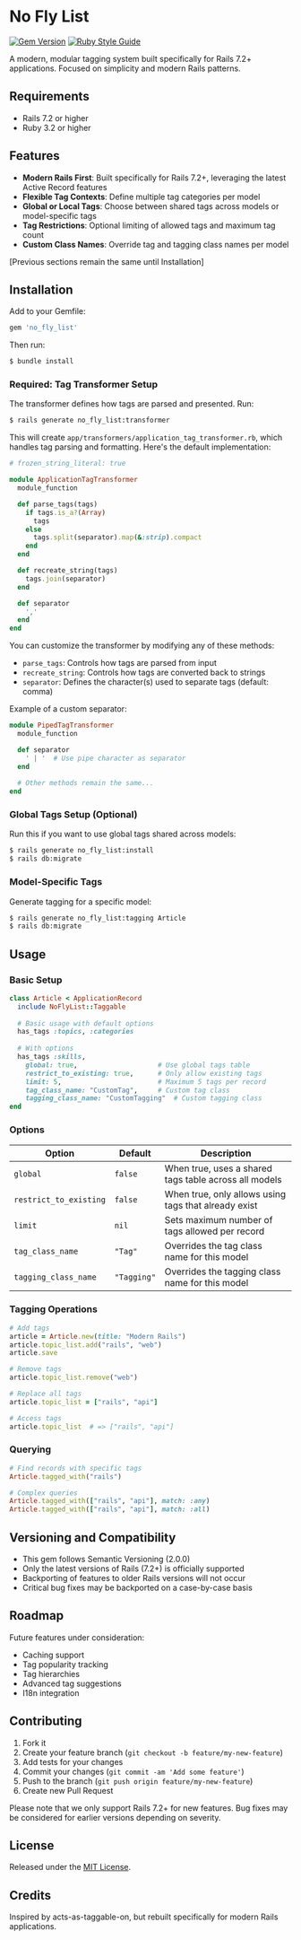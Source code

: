 # No Fly List

[![Gem Version](https://badge.fury.io/rb/no_fly_list.svg)](https://badge.fury.io/rb/no_fly_list)
[![Ruby Style Guide](https://img.shields.io/badge/code_style-standard-brightgreen.svg)](https://github.com/testdouble/standard)

A modern, modular tagging system built specifically for Rails 7.2+ applications. Focused on simplicity and modern Rails patterns.

## Requirements

- Rails 7.2 or higher
- Ruby 3.2 or higher

## Features

- **Modern Rails First**: Built specifically for Rails 7.2+, leveraging the latest Active Record features
- **Flexible Tag Contexts**: Define multiple tag categories per model
- **Global or Local Tags**: Choose between shared tags across models or model-specific tags
- **Tag Restrictions**: Optional limiting of allowed tags and maximum tag count
- **Custom Class Names**: Override tag and tagging class names per model

[Previous sections remain the same until Installation]

## Installation

Add to your Gemfile:

```ruby
gem 'no_fly_list'
```

Then run:

```bash
$ bundle install
```

### Required: Tag Transformer Setup

The transformer defines how tags are parsed and presented. Run:

```bash
$ rails generate no_fly_list:transformer
```

This will create `app/transformers/application_tag_transformer.rb`, which handles tag parsing and formatting. Here's the default implementation:

```ruby
# frozen_string_literal: true

module ApplicationTagTransformer
  module_function

  def parse_tags(tags)
    if tags.is_a?(Array)
      tags
    else
      tags.split(separator).map(&:strip).compact
    end
  end

  def recreate_string(tags)
    tags.join(separator)
  end

  def separator
    ','
  end
end
```

You can customize the transformer by modifying any of these methods:
- `parse_tags`: Controls how tags are parsed from input
- `recreate_string`: Controls how tags are converted back to strings
- `separator`: Defines the character(s) used to separate tags (default: comma)

Example of a custom separator:

```ruby
module PipedTagTransformer
  module_function

  def separator
    ' | '  # Use pipe character as separator
  end
  
  # Other methods remain the same...
end
```

### Global Tags Setup (Optional)

Run this if you want to use global tags shared across models:

```bash
$ rails generate no_fly_list:install
$ rails db:migrate
```

### Model-Specific Tags

Generate tagging for a specific model:

```bash
$ rails generate no_fly_list:tagging Article
$ rails db:migrate
```

## Usage

### Basic Setup

```ruby
class Article < ApplicationRecord
  include NoFlyList::Taggable
  
  # Basic usage with default options
  has_tags :topics, :categories
  
  # With options
  has_tags :skills, 
    global: true,                    # Use global tags table
    restrict_to_existing: true,      # Only allow existing tags
    limit: 5,                        # Maximum 5 tags per record
    tag_class_name: "CustomTag",     # Custom tag class
    tagging_class_name: "CustomTagging"  # Custom tagging class
end
```

### Options

| Option | Default | Description |
|--------|---------|-------------|
| `global` | `false` | When true, uses a shared tags table across all models |
| `restrict_to_existing` | `false` | When true, only allows using tags that already exist |
| `limit` | `nil` | Sets maximum number of tags allowed per record |
| `tag_class_name` | `"Tag"` | Overrides the tag class name for this model |
| `tagging_class_name` | `"Tagging"` | Overrides the tagging class name for this model |

### Tagging Operations

```ruby
# Add tags
article = Article.new(title: "Modern Rails")
article.topic_list.add("rails", "web")
article.save

# Remove tags
article.topic_list.remove("web")

# Replace all tags
article.topic_list = ["rails", "api"]

# Access tags
article.topic_list  # => ["rails", "api"]
```

### Querying

```ruby
# Find records with specific tags
Article.tagged_with("rails")

# Complex queries
Article.tagged_with(["rails", "api"], match: :any)
Article.tagged_with(["rails", "api"], match: :all)
```

## Versioning and Compatibility

- This gem follows Semantic Versioning (2.0.0)
- Only the latest versions of Rails (7.2+) is officially supported
- Backporting of features to older Rails versions will not occur
- Critical bug fixes may be backported on a case-by-case basis

## Roadmap

Future features under consideration:
- Caching support
- Tag popularity tracking
- Tag hierarchies
- Advanced tag suggestions
- I18n integration

## Contributing

1. Fork it
2. Create your feature branch (`git checkout -b feature/my-new-feature`)
3. Add tests for your changes
4. Commit your changes (`git commit -am 'Add some feature'`)
5. Push to the branch (`git push origin feature/my-new-feature`)
6. Create new Pull Request

Please note that we only support Rails 7.2+ for new features. Bug fixes may be considered for earlier versions depending on severity.

## License

Released under the [MIT License](LICENSE.txt).

## Credits

Inspired by acts-as-taggable-on, but rebuilt specifically for modern Rails applications.